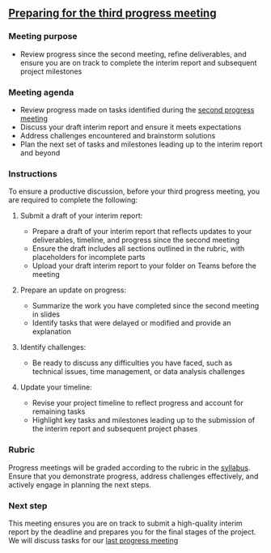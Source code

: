 ## [Preparing for the third progress meeting](https://aselshall.github.io/pr/hw/meeting3)

### Meeting purpose  
- Review progress since the second meeting, refine deliverables, and ensure you are on track to complete the interim report and subsequent project milestones

### Meeting agenda  
- Review progress made on tasks identified during the [second progress meeting](https://aselshall.github.io/pr/hw/meeting2)
- Discuss your draft interim report and ensure it meets expectations  
- Address challenges encountered and brainstorm solutions    
- Plan the next set of tasks and milestones leading up to the interim report and beyond  

### Instructions  

To ensure a productive discussion, before your third progress meeting, you are required to complete the following:  

1. Submit a draft of your interim report:  
   - Prepare a draft of your interim report that reflects updates to your deliverables, timeline, and progress since the second meeting     
   - Ensure the draft includes all sections outlined in the rubric, with placeholders for incomplete parts   
   - Upload your draft interim report to your folder on Teams before the meeting   

2. Prepare an update on progress:  
   - Summarize the work you have completed since the second meeting in slides 
   - Identify tasks that were delayed or modified and provide an explanation  

3. Identify challenges:  
   - Be ready to discuss any difficulties you have faced, such as technical issues, time management, or data analysis challenges  

4. Update your timeline:  
   - Revise your project timeline to reflect progress and account for remaining tasks
   - Highlight key tasks and milestones leading up to the submission of the interim report and subsequent project phases

### Rubric  

Progress meetings will be graded according to the rubric in the [syllabus](https://aselshall.github.io/pr/#participation). Ensure that you demonstrate progress, address challenges effectively, and actively engage in planning the next steps.  

### Next step  

This meeting ensures you are on track to submit a high-quality interim report by the deadline and prepares you for the final stages of the project. We will discuss tasks for our [last progress meeting](https://aselshall.github.io/pr/hw/meeting4) 
